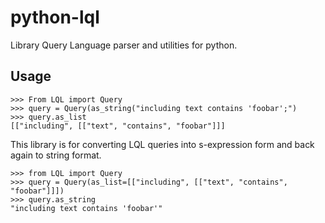 python-lql
==========

Library Query Language parser and utilities for python.

Usage
-----

    >>> From LQL import Query
    >>> query = Query(as_string("including text contains 'foobar';")
    >>> query.as_list
    [["including", [["text", "contains", "foobar"]]]

This library is for converting LQL queries into s-expression form and back again to
string format.

    >>> from LQL import Query
    >>> query = Query(as_list=[["including", [["text", "contains", "foobar"]]])
    >>> query.as_string
    "including text contains 'foobar'"
